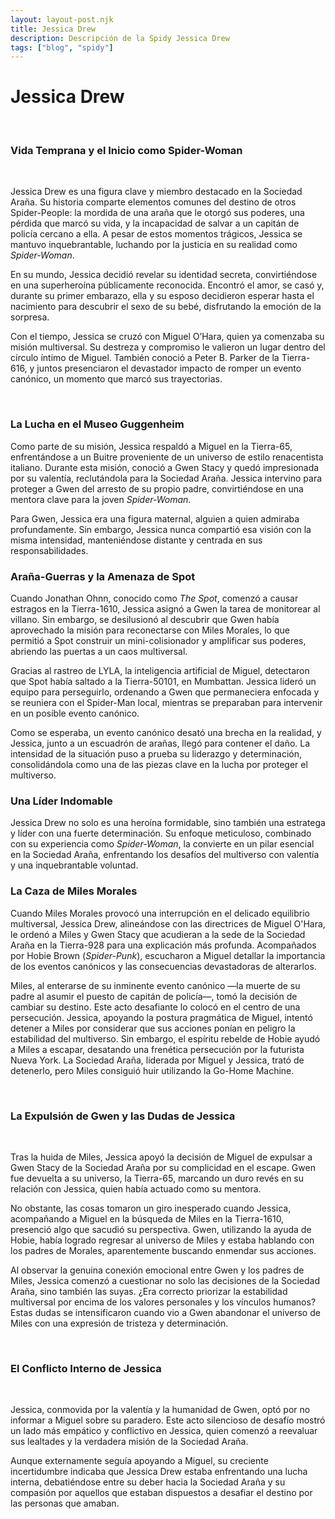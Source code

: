 ```yaml
---
layout: layout-post.njk
title: Jessica Drew
description: Descripción de la Spidy Jessica Drew
tags: ["blog", "spidy"]
---
```


# Jessica Drew

<br>
<div class="container">
 <section class="row">
   <article class= "col-lg-6">

### **Vida Temprana y el Inicio como Spider-Woman**  
<br>

Jessica Drew es una figura clave y miembro destacado en la Sociedad Araña. Su historia comparte elementos comunes del destino de otros Spider-People: la mordida de una araña que le otorgó sus poderes, una pérdida que marcó su vida, y la incapacidad de salvar a un capitán de policía cercano a ella. A pesar de estos momentos trágicos, Jessica se mantuvo inquebrantable, luchando por la justicia en su realidad como *Spider-Woman*.  

En su mundo, Jessica decidió revelar su identidad secreta, convirtiéndose en una superheroína públicamente reconocida. Encontró el amor, se casó y, durante su primer embarazo, ella y su esposo decidieron esperar hasta el nacimiento para descubrir el sexo de su bebé, disfrutando la emoción de la sorpresa.  

Con el tiempo, Jessica se cruzó con Miguel O’Hara, quien ya comenzaba su misión multiversal. Su destreza y compromiso le valieron un lugar dentro del círculo íntimo de Miguel. También conoció a Peter B. Parker de la Tierra-616, y juntos presenciaron el devastador impacto de romper un evento canónico, un momento que marcó sus trayectorias.  



</article>
    <article class="col-lg-6 p-5 d-none d-sm-block">
   <img src="/img/jessica1.jpg" alt=""  class="img-fluid"  >
  </article>            
  </section>              
</div>
<br>

### **La Lucha en el Museo Guggenheim**  
Como parte de su misión, Jessica respaldó a Miguel en la Tierra-65, enfrentándose a un Buitre proveniente de un universo de estilo renacentista italiano. Durante esta misión, conoció a Gwen Stacy y quedó impresionada por su valentía, reclutándola para la Sociedad Araña. Jessica intervino para proteger a Gwen del arresto de su propio padre, convirtiéndose en una mentora clave para la joven *Spider-Woman*.  

Para Gwen, Jessica era una figura maternal, alguien a quien admiraba profundamente. Sin embargo, Jessica nunca compartió esa visión con la misma intensidad, manteniéndose distante y centrada en sus responsabilidades.  


### **Araña-Guerras y la Amenaza de Spot**  
Cuando Jonathan Ohnn, conocido como *The Spot*, comenzó a causar estragos en la Tierra-1610, Jessica asignó a Gwen la tarea de monitorear al villano. Sin embargo, se desilusionó al descubrir que Gwen había aprovechado la misión para reconectarse con Miles Morales, lo que permitió a Spot construir un mini-colisionador y amplificar sus poderes, abriendo las puertas a un caos multiversal.  

Gracias al rastreo de LYLA, la inteligencia artificial de Miguel, detectaron que Spot había saltado a la Tierra-50101, en Mumbattan. Jessica lideró un equipo para perseguirlo, ordenando a Gwen que permaneciera enfocada y se reuniera con el Spider-Man local, mientras se preparaban para intervenir en un posible evento canónico.  

Como se esperaba, un evento canónico desató una brecha en la realidad, y Jessica, junto a un escuadrón de arañas, llegó para contener el daño. La intensidad de la situación puso a prueba su liderazgo y determinación, consolidándola como una de las piezas clave en la lucha por proteger el multiverso.  

### **Una Líder Indomable**  
Jessica Drew no solo es una heroína formidable, sino también una estratega y líder con una fuerte determinación. Su enfoque meticuloso, combinado con su experiencia como *Spider-Woman*, la convierte en un pilar esencial en la Sociedad Araña, enfrentando los desafíos del multiverso con valentía y una inquebrantable voluntad.  



### **La Caza de Miles Morales**  

Cuando Miles Morales provocó una interrupción en el delicado equilibrio multiversal, Jessica Drew, alineándose con las directrices de Miguel O'Hara, le ordenó a Miles y Gwen Stacy que acudieran a la sede de la Sociedad Araña en la Tierra-928 para una explicación más profunda. Acompañados por Hobie Brown (*Spider-Punk*), escucharon a Miguel detallar la importancia de los eventos canónicos y las consecuencias devastadoras de alterarlos.  

Miles, al enterarse de su inminente evento canónico —la muerte de su padre al asumir el puesto de capitán de policía—, tomó la decisión de cambiar su destino. Este acto desafiante lo colocó en el centro de una persecución. Jessica, apoyando la postura pragmática de Miguel, intentó detener a Miles por considerar que sus acciones ponían en peligro la estabilidad del multiverso. Sin embargo, el espíritu rebelde de Hobie ayudó a Miles a escapar, desatando una frenética persecución por la futurista Nueva York. La Sociedad Araña, liderada por Miguel y Jessica, trató de detenerlo, pero Miles consiguió huir utilizando la Go-Home Machine.  

<br>

<div class="container">
 <section class="row">
 <article class=" p-2 col-lg-6 d-none d-sm-block" >
   <img src="/img/jessica2.webp" alt=""  class="img-fluid" >
  </article>
 <article class="col-lg-6 ">

### **La Expulsión de Gwen y las Dudas de Jessica**  

<br>

Tras la huida de Miles, Jessica apoyó la decisión de Miguel de expulsar a Gwen Stacy de la Sociedad Araña por su complicidad en el escape. Gwen fue devuelta a su universo, la Tierra-65, marcando un duro revés en su relación con Jessica, quien había actuado como su mentora.  

No obstante, las cosas tomaron un giro inesperado cuando Jessica, acompañando a Miguel en la búsqueda de Miles en la Tierra-1610, presenció algo que sacudió su perspectiva. Gwen, utilizando la ayuda de Hobie, había logrado regresar al universo de Miles y estaba hablando con los padres de Morales, aparentemente buscando enmendar sus acciones.  

Al observar la genuina conexión emocional entre Gwen y los padres de Miles, Jessica comenzó a cuestionar no solo las decisiones de la Sociedad Araña, sino también las suyas. ¿Era correcto priorizar la estabilidad multiversal por encima de los valores personales y los vínculos humanos? Estas dudas se intensificaron cuando vio a Gwen abandonar el universo de Miles con una expresión de tristeza y determinación.  



</article>            
  </section>              
</div>

<br>

### **El Conflicto Interno de Jessica**  
<br>


Jessica, conmovida por la valentía y la humanidad de Gwen, optó por no informar a Miguel sobre su paradero. Este acto silencioso de desafío mostró un lado más empático y conflictivo en Jessica, quien comenzó a reevaluar sus lealtades y la verdadera misión de la Sociedad Araña.  

Aunque externamente seguía apoyando a Miguel, su creciente incertidumbre indicaba que Jessica Drew estaba enfrentando una lucha interna, debatiéndose entre su deber hacia la Sociedad Araña y su compasión por aquellos que estaban dispuestos a desafiar el destino por las personas que amaban.